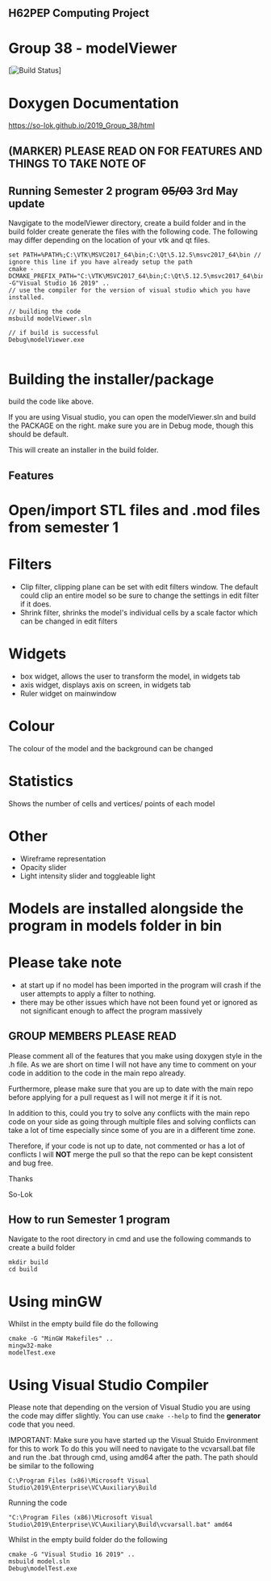 ## H62PEP Computing Project

# Group 38 - modelViewer

[![Build Status](https://travis-ci.com/So-Lok/2019_Group_38.svg?token=Dw1Hp9TfHVSn6gfad5JW&branch=master)]

# Doxygen Documentation
https://so-lok.github.io/2019_Group_38/html

## (MARKER) PLEASE READ ON FOR FEATURES AND THINGS TO TAKE NOTE OF 

## Running Semester 2 program ~~05/03~~ 3rd May update 

Navgigate to the modelViewer directory, create a build folder and in the build folder create generate the files with the following code.
The following may differ depending on the location of your vtk and qt files.

```
set PATH=%PATH%;C:\VTK\MSVC2017_64\bin;C:\Qt\5.12.5\msvc2017_64\bin // ignore this line if you have already setup the path
cmake -DCMAKE_PREFIX_PATH="C:\VTK\MSVC2017_64\bin;C:\Qt\5.12.5\msvc2017_64\bin" -G"Visual Studio 16 2019" ..
// use the compiler for the version of visual studio which you have installed.

// building the code
msbuild modelViewer.sln

// if build is successful 
Debug\modelViewer.exe


```

# Building the installer/package 

build the code like above.

If you are using Visual studio, you can open the modelViewer.sln and build the PACKAGE on the right. make sure you are in Debug mode, though this should be default. 

This will create an installer in the build folder.

## Features

# Open/import STL files and .mod files from semester 1

# Filters
- Clip filter, clipping plane can be set with edit filters window. The default could clip an entire model so be sure to change the settings in edit filter if it does.
- Shrink filter, shrinks the model's individual cells by a scale factor which can be changed in edit filters
# Widgets
- box widget, allows the user to transform the model, in widgets tab  
- axis widget, displays axis on screen, in widgets tab
- Ruler widget on mainwindow
# Colour 
The colour of the model and the background can be changed
# Statistics 
Shows the number of cells and vertices/ points of each model
# Other
- Wireframe representation
- Opacity slider
- Light intensity slider and toggleable light
# Models are installed alongside the program in models folder in bin

# Please take note
- at start up if no model has been imported in the program will crash if the user attempts to apply a filter to nothing. 
- there may be other issues which have not been found yet or ignored as not significant enough to affect the program massively

## GROUP MEMBERS PLEASE READ

Please comment all of the features that you make using doxygen style in the .h file. As we are short on time I will not have any time to comment on your code in addition to the code in the main repo already. 

Furthermore, please make sure that you are up to date with the main repo before applying for a pull request as I will not merge it if it is not.

In addition to this, could you try to solve any conflicts with the main repo code on your side as going through multiple files and solving conflicts can take a lot of time especially since some of you are in a different time zone.

Therefore, if your code is not up to date, not commented or has a lot of conflicts I will **NOT** merge the pull so that the repo can be kept consistent and bug free.  

Thanks 

So-Lok





## How to run Semester 1 program

Navigate to the root directory in cmd and use the following commands to create a build folder
```
mkdir build
cd build
```
# Using minGW

Whilst in the empty build file do the following 

```
cmake -G "MinGW Makefiles" ..
mingw32-make
modelTest.exe
```

# Using Visual Studio Compiler

Please note that depending on the version of Visual Studio you are using the code may differ slightly.
You can use ```cmake --help``` to find the **generator** code that you need.

IMPORTANT: Make sure you have started up the Visual Stuido Environment for this to work
To do this you will need to navigate to the vcvarsall.bat file and run the .bat through cmd, using amd64 after the path.
The path should be similar to the following

```C:\Program Files (x86)\Microsoft Visual Studio\2019\Enterprise\VC\Auxiliary\Build```

Running the code

```"C:\Program Files (x86)\Microsoft Visual Studio\2019\Enterprise\VC\Auxiliary\Build\vcvarsall.bat" amd64```

Whilst in the empty build folder do the following

```
cmake -G "Visual Studio 16 2019" ..
msbuild model.sln
Debug\modelTest.exe
```




 
